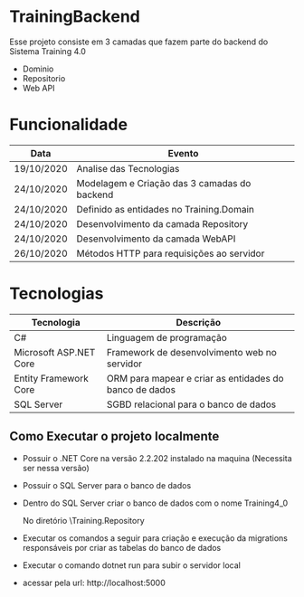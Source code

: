 # TrainingBackend
Esse projeto consiste em 3 camadas que fazem parte do backend do Sistema Training 4.0
- Dominio
- Repositorio
- Web API


# Funcionalidade
| Data  |  Evento  |
| ------------------- | ------------------- |
| 19/10/2020 | Analise das Tecnologias |
| 24/10/2020 | Modelagem e Criação das 3 camadas do backend |
| 24/10/2020 | Definido as entidades no Training.Domain |
| 24/10/2020 | Desenvolvimento da camada Repository  |
| 24/10/2020 | Desenvolvimento da camada WebAPI  |
| 26/10/2020 | Métodos HTTP para requisições ao servidor  |

# Tecnologias
| Tecnologia  |  Descrição  |
| ------------------- | ------------------- |
| C# | Linguagem de programação |
| Microsoft ASP.NET Core | Framework de desenvolvimento web no servidor |
| Entity Framework Core |  ORM para mapear e criar as entidades do banco de dados |
| SQL Server |  SGBD relacional para o banco de dados |


## Como Executar o projeto localmente

- Possuir o .NET Core na versão 2.2.202 instalado na maquina (Necessita ser nessa versão)
- Possuir o SQL Server para o banco de dados 
- Dentro do SQL Server criar o banco de dados com o nome Training4_0

    No diretório \Training.Repository
- Executar os comandos a seguir para criação e execução da migrations responsáveis por criar as tabelas do banco de dados 



- Executar o comando dotnet run para subir o servidor local
- acessar pela url: http://localhost:5000
